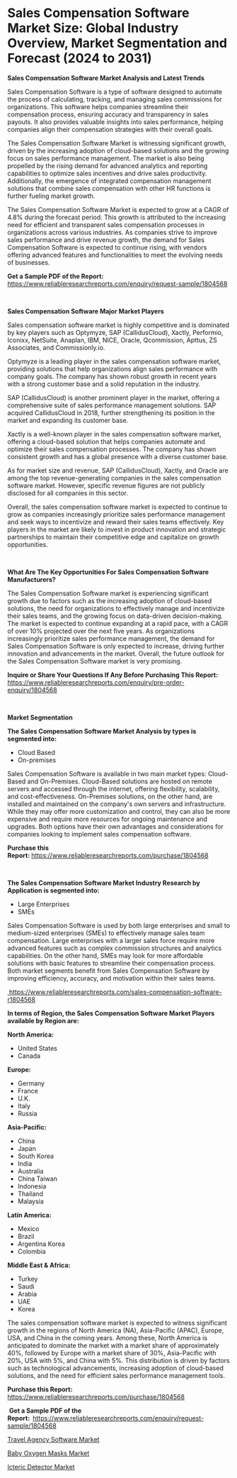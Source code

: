 <p><h1>Sales Compensation Software Market Size: Global Industry Overview, Market Segmentation and Forecast (2024 to 2031)</h1></p><p><strong>Sales Compensation Software Market Analysis and Latest Trends</strong></p>
<p><p>Sales Compensation Software is a type of software designed to automate the process of calculating, tracking, and managing sales commissions for organizations. This software helps companies streamline their compensation process, ensuring accuracy and transparency in sales payouts. It also provides valuable insights into sales performance, helping companies align their compensation strategies with their overall goals.</p><p>The Sales Compensation Software Market is witnessing significant growth, driven by the increasing adoption of cloud-based solutions and the growing focus on sales performance management. The market is also being propelled by the rising demand for advanced analytics and reporting capabilities to optimize sales incentives and drive sales productivity. Additionally, the emergence of integrated compensation management solutions that combine sales compensation with other HR functions is further fueling market growth.</p><p>The Sales Compensation Software Market is expected to grow at a CAGR of 4.8% during the forecast period. This growth is attributed to the increasing need for efficient and transparent sales compensation processes in organizations across various industries. As companies strive to improve sales performance and drive revenue growth, the demand for Sales Compensation Software is expected to continue rising, with vendors offering advanced features and functionalities to meet the evolving needs of businesses.</p></p>
<p><strong>Get a Sample PDF of the Report:&nbsp;</strong> <a href="https://www.reliableresearchreports.com/enquiry/request-sample/1804568">https://www.reliableresearchreports.com/enquiry/request-sample/1804568</a></p>
<p>&nbsp;</p>
<p><strong>Sales Compensation Software Major Market Players</strong></p>
<p><p>Sales compensation software market is highly competitive and is dominated by key players such as Optymyze, SAP (CallidusCloud), Xactly, Performio, Iconixx, NetSuite, Anaplan, IBM, NICE, Oracle, Qcommission, Apttus, ZS Associates, and Commissionly.io.</p><p>Optymyze is a leading player in the sales compensation software market, providing solutions that help organizations align sales performance with company goals. The company has shown robust growth in recent years with a strong customer base and a solid reputation in the industry.</p><p>SAP (CallidusCloud) is another prominent player in the market, offering a comprehensive suite of sales performance management solutions. SAP acquired CallidusCloud in 2018, further strengthening its position in the market and expanding its customer base.</p><p>Xactly is a well-known player in the sales compensation software market, offering a cloud-based solution that helps companies automate and optimize their sales compensation processes. The company has shown consistent growth and has a global presence with a diverse customer base.</p><p>As for market size and revenue, SAP (CallidusCloud), Xactly, and Oracle are among the top revenue-generating companies in the sales compensation software market. However, specific revenue figures are not publicly disclosed for all companies in this sector.</p><p>Overall, the sales compensation software market is expected to continue to grow as companies increasingly prioritize sales performance management and seek ways to incentivize and reward their sales teams effectively. Key players in the market are likely to invest in product innovation and strategic partnerships to maintain their competitive edge and capitalize on growth opportunities.</p></p>
<p>&nbsp;</p>
<p><strong>What Are The Key Opportunities For Sales Compensation Software Manufacturers?</strong></p>
<p><p>The Sales Compensation Software market is experiencing significant growth due to factors such as the increasing adoption of cloud-based solutions, the need for organizations to effectively manage and incentivize their sales teams, and the growing focus on data-driven decision-making. The market is expected to continue expanding at a rapid pace, with a CAGR of over 10% projected over the next five years. As organizations increasingly prioritize sales performance management, the demand for Sales Compensation Software is only expected to increase, driving further innovation and advancements in the market. Overall, the future outlook for the Sales Compensation Software market is very promising.</p></p>
<p><strong>Inquire or Share Your Questions If Any Before Purchasing This Report:</strong> <a href="https://www.reliableresearchreports.com/enquiry/pre-order-enquiry/1804568">https://www.reliableresearchreports.com/enquiry/pre-order-enquiry/1804568</a></p>
<p>&nbsp;</p>
<p><strong>Market Segmentation</strong></p>
<p><strong>The Sales Compensation Software Market Analysis by types is segmented into:</strong></p>
<p><ul><li>Cloud Based</li><li>On-premises</li></ul></p>
<p><p>Sales Compensation Software is available in two main market types: Cloud-Based and On-Premises. Cloud-Based solutions are hosted on remote servers and accessed through the internet, offering flexibility, scalability, and cost-effectiveness. On-Premises solutions, on the other hand, are installed and maintained on the company's own servers and infrastructure. While they may offer more customization and control, they can also be more expensive and require more resources for ongoing maintenance and upgrades. Both options have their own advantages and considerations for companies looking to implement sales compensation software.</p></p>
<p><strong>Purchase this Report:&nbsp;</strong><a href="https://www.reliableresearchreports.com/purchase/1804568">https://www.reliableresearchreports.com/purchase/1804568</a></p>
<p>&nbsp;</p>
<p><strong>The Sales Compensation Software Market Industry Research by Application is segmented into:</strong></p>
<p><ul><li>Large Enterprises</li><li>SMEs</li></ul></p>
<p><p>Sales Compensation Software is used by both large enterprises and small to medium-sized enterprises (SMEs) to effectively manage sales team compensation. Large enterprises with a larger sales force require more advanced features such as complex commission structures and analytics capabilities. On the other hand, SMEs may look for more affordable solutions with basic features to streamline their compensation process. Both market segments benefit from Sales Compensation Software by improving efficiency, accuracy, and motivation within their sales teams.</p></p>
<p><a href="https://www.reliableresearchreports.com/sales-compensation-software-r1804568">&nbsp;https://www.reliableresearchreports.com/sales-compensation-software-r1804568</a></p>
<p><strong>In terms of Region, the Sales Compensation Software Market Players available by Region are:</strong></p>
<p>
    <p> <strong> North America: </strong>
        <ul>
            <li>United States</li>
            <li>Canada</li>
        </ul>
        </p> 
    <p> <strong> Europe: </strong>
        <ul>
            <li>Germany</li>
            <li>France</li>
            <li>U.K.</li>
            <li>Italy</li>
            <li>Russia</li>
        </ul>
        </p> 
    <p> <strong> Asia-Pacific: </strong>
        <ul>
            <li>China</li>
            <li>Japan</li>
            <li>South Korea</li>
            <li>India</li>
            <li>Australia</li>
            <li>China Taiwan</li>
            <li>Indonesia</li>
            <li>Thailand</li>
            <li>Malaysia</li>
        </ul>
        </p> 
    <p> <strong> Latin America: </strong>
        <ul>
            <li>Mexico</li>
            <li>Brazil</li>
            <li>Argentina Korea</li>
            <li>Colombia</li>
        </ul>
        </p> 
    <p> <strong> Middle East & Africa: </strong>
        <ul>
            <li>Turkey</li>
            <li>Saudi</li>
            <li>Arabia</li>
            <li>UAE</li>
            <li>Korea</li>
        </ul>
    </p>
    </p>
<p><p>The sales compensation software market is expected to witness significant growth in the regions of North America (NA), Asia-Pacific (APAC), Europe, USA, and China in the coming years. Among these, North America is anticipated to dominate the market with a market share of approximately 40%, followed by Europe with a market share of 30%, Asia-Pacific with 20%, USA with 5%, and China with 5%. This distribution is driven by factors such as technological advancements, increasing adoption of cloud-based solutions, and the need for efficient sales performance management tools.</p></p>
<p><strong>Purchase this Report: </strong><a href="https://www.reliableresearchreports.com/purchase/1804568">https://www.reliableresearchreports.com/purchase/1804568</a></p>
<p>&nbsp;<strong>Get a Sample PDF of the Report:&nbsp;&nbsp;</strong><a href="https://www.reliableresearchreports.com/enquiry/request-sample/1804568">https://www.reliableresearchreports.com/enquiry/request-sample/1804568</a></p>
<p><strong></strong></p>
<p><p><a href="https://github.com/EunaWiegad2023/Market-Research-Report-List-1/blob/main/travel-agency-software-market.md">Travel Agency Software Market</a></p><p><a href="https://view.publitas.com/reportprime-1/baby-oxygen-masks-market-research-report-its-history-and-forecast-2024-to-2031/">Baby Oxygen Masks Market</a></p><p><a href="https://view.publitas.com/reportprime-1/icteric-detector-market-trends-and-market-analysis-forecasted-for-period-2024-2031/">Icteric Detector Market</a></p></p>